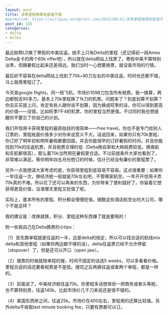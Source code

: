 ```yaml
---
layout: post
title: 淡季里程换票到底值不值
#permalink: https://willguxy.wordpress.com/2015/08/31/淡季里程换票到底值不值/index.html
post_id: 335
categories: 
- delta
- miles
---
```


最近刚帮LD换了寒假的中美往返。她手上只有Delta的里程（还记得前一段Amex Delta金卡的两个60k offer吧），所以就在delta网站上找票了。寒假中美不算特别淡季，但跟暑假比起来还差得远。我们当时一心想要换票，就没查市场的行情。

最后好不容易在delta网站上找到了70k+90刀左右的中美往返，时间也还都不错，马上就用里程订了。

今天查google flights，同一班飞机，市场价1098刀包含所有税费。我一换算，两边都刨去90多刀，基本上70k里程换了1k刀的机票。问题来了？到底划算不划算？
你去买买提上问，肯定有些人跟你说不划算，因为换成旺季的话，你可以得到更高的价值——没错，比如旺季1千4的机票，你的里程当然更值。不过同时我也想提醒你不要忘了你自己的计划。

我们开信用卡获得里程的最原始目的很简单——free travel。你也不是专门给别人订票的，里程账面价值多少对你来说意义不大。话说回来，如果你只有70k里程，你订好了明年初和明年暑假都要回国，并且你能很早的订好暑假的时间，并且你能找到70k的往返机票，并且税费合理的低（Delta换自家和大韩税费较低，换南航和东航都很高），那么着70k当然用在暑假更合适。不过前提条件大家也看到了，非常难以满足。等你明年四五月份想订的时候，估计已经没有廉价的里程票了。

另外一点我想请大家考虑的是，你获得里程到底容易不容易。这点很重要：如果你一年往返一次，换经济舱一般就是70k左右吧，不管哪家航空。一年开开信用卡弄70k真的不难。所以花了还可以再来的东西，为你带来了便利就好了。你留着它想获得更高价值，没准哪天里程又贬值了呢。

实际上，基本所有的里程、积分都会慢慢贬值，细数这些酒店航空业的大公司，哪个不是这样？

我的建议是：改换就换，积分、里程这种东西赚了就是要用的！

附一些我自己在Delta换票的小tips：


（1）首先换单程就是往返的一半，这是delta的规定，所以可以找合适的航线mix delta和其他里程（如果你两边都不够的话）。delta往返票已经不允许停留（stopover）了，但是还可以开口（open jaw）。


（2）搜票的时候就按单程的搜，时间不固定的话选5 weeks，可以多看看价格。里程合适的话还要看税费是不是低。搜完之后再换往返或者两个单程，都是一样的。


（3）前面说了，中美经济舱往返70k。你里程多话想体验一把商务或者头等舱，也不算特别贵，往返140k，比起市场价几千刀来说还是很不错的。


（4）美国东西岸之间，往返25k。市场价在400左右，里程用的还算比较值。另外delta不收取last minute booking fee，只要有票都可以订。